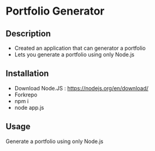 # Portfolio Generator

## Description

- Created an application that can generator a portfolio
- Lets you generate a portfolio using only Node.js

## Installation

- Download Node.JS : https://nodejs.org/en/download/
- Forkrepo 
- npm i 
- node app.js  



## Usage

Generate a portfolio using only Node.js


